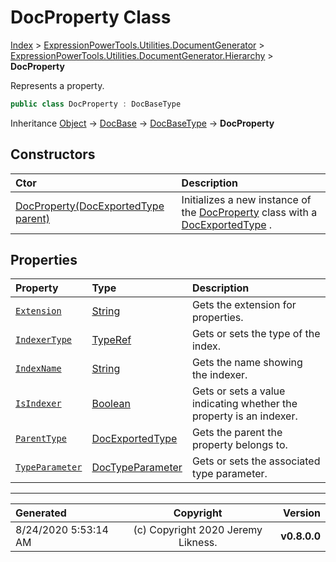 ﻿# DocProperty Class

[Index](../index.md) > [ExpressionPowerTools.Utilities.DocumentGenerator](ExpressionPowerTools.Utilities.DocumentGenerator.a.md) > [ExpressionPowerTools.Utilities.DocumentGenerator.Hierarchy](ExpressionPowerTools.Utilities.DocumentGenerator.Hierarchy.n.md) > **DocProperty**

Represents a property.

```csharp
public class DocProperty : DocBaseType
```

Inheritance [Object](https://docs.microsoft.com/dotnet/api/system.object) → [DocBase](ExpressionPowerTools.Utilities.DocumentGenerator.Hierarchy.DocBase.cs.md) → [DocBaseType](ExpressionPowerTools.Utilities.DocumentGenerator.Hierarchy.DocBaseType.cs.md) → **DocProperty**

## Constructors

| Ctor | Description |
| :-- | :-- |
| [DocProperty(DocExportedType parent)](ExpressionPowerTools.Utilities.DocumentGenerator.Hierarchy.DocProperty.ctor.md#docpropertydocexportedtype-parent) | Initializes a new instance of the [DocProperty](ExpressionPowerTools.Utilities.DocumentGenerator.Hierarchy.DocProperty.cs.md) class with a [DocExportedType](ExpressionPowerTools.Utilities.DocumentGenerator.Hierarchy.DocExportedType.cs.md) . |
## Properties

| Property | Type | Description |
| :-- | :-- | :-- |
| [`Extension`](ExpressionPowerTools.Utilities.DocumentGenerator.Hierarchy.DocProperty.Extension.prop.md) | [String](https://docs.microsoft.com/dotnet/api/system.string) | Gets the extension for properties. |
| [`IndexerType`](ExpressionPowerTools.Utilities.DocumentGenerator.Hierarchy.DocProperty.IndexerType.prop.md) | [TypeRef](ExpressionPowerTools.Utilities.DocumentGenerator.Hierarchy.TypeRef.cs.md) | Gets or sets the type of the index. |
| [`IndexName`](ExpressionPowerTools.Utilities.DocumentGenerator.Hierarchy.DocProperty.IndexName.prop.md) | [String](https://docs.microsoft.com/dotnet/api/system.string) | Gets the name showing the indexer. |
| [`IsIndexer`](ExpressionPowerTools.Utilities.DocumentGenerator.Hierarchy.DocProperty.IsIndexer.prop.md) | [Boolean](https://docs.microsoft.com/dotnet/api/system.boolean) | Gets or sets a value indicating whether the property is an indexer. |
| [`ParentType`](ExpressionPowerTools.Utilities.DocumentGenerator.Hierarchy.DocProperty.ParentType.prop.md) | [DocExportedType](ExpressionPowerTools.Utilities.DocumentGenerator.Hierarchy.DocExportedType.cs.md) | Gets the parent the property belongs to. |
| [`TypeParameter`](ExpressionPowerTools.Utilities.DocumentGenerator.Hierarchy.DocProperty.TypeParameter.prop.md) | [DocTypeParameter](ExpressionPowerTools.Utilities.DocumentGenerator.Hierarchy.DocTypeParameter.cs.md) | Gets or sets the associated type parameter. |


---

| Generated | Copyright | Version |
| :-- | :-: | --: |
| 8/24/2020 5:53:14 AM | (c) Copyright 2020 Jeremy Likness. | **v0.8.0.0** |
